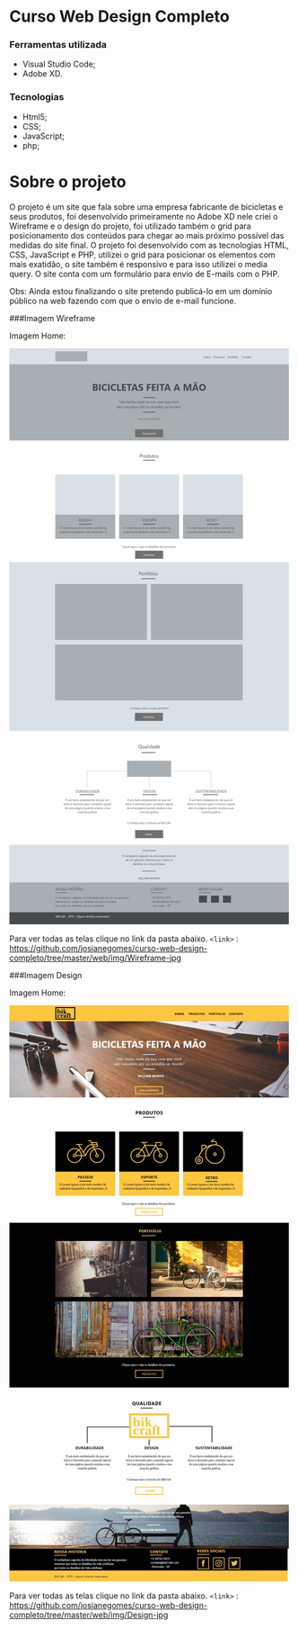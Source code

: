# Curso Web Design Completo

### Ferramentas utilizada

- Visual Studio Code;
- Adobe XD.

### Tecnologias

- Html5;
- CSS;
- JavaScript;
- php;

# Sobre o projeto

O projeto é um site que fala sobre uma empresa fabricante de bicicletas e seus produtos, foi desenvolvido primeiramente no Adobe XD nele criei o Wireframe e o design do projeto, foi utilizado também o grid para posicionamento dos conteúdos para chegar ao mais próximo possível das medidas do site final.
O projeto foi desenvolvido com as tecnologias HTML, CSS, JavaScript e PHP, utilizei o grid para posicionar os elementos com mais exatidão, o site também é responsivo e para isso utilizei o media query.
O site conta com um formulário para envio de E-mails com o PHP.

Obs: Ainda estou finalizando o site pretendo publicá-lo em um domínio público na web fazendo com que o envio de e-mail funcione.

###Imagem Wireframe

Imagem Home:

![](https://github.com/josianegomes/curso-web-design-completo/blob/master/web/img/Wireframe-jpg/Home.jpg?raw=true)

Para ver todas as telas clique no link da pasta abaixo.
`<link>` : https://github.com/josianegomes/curso-web-design-completo/tree/master/web/img/Wireframe-jpg

###Imagem Design

Imagem Home:

![](https://github.com/josianegomes/curso-web-design-completo/blob/master/web/img/Design-jpg/Home.jpg?raw=true)

Para ver todas as telas clique no link da pasta abaixo.
`<link>` : https://github.com/josianegomes/curso-web-design-completo/tree/master/web/img/Design-jpg
